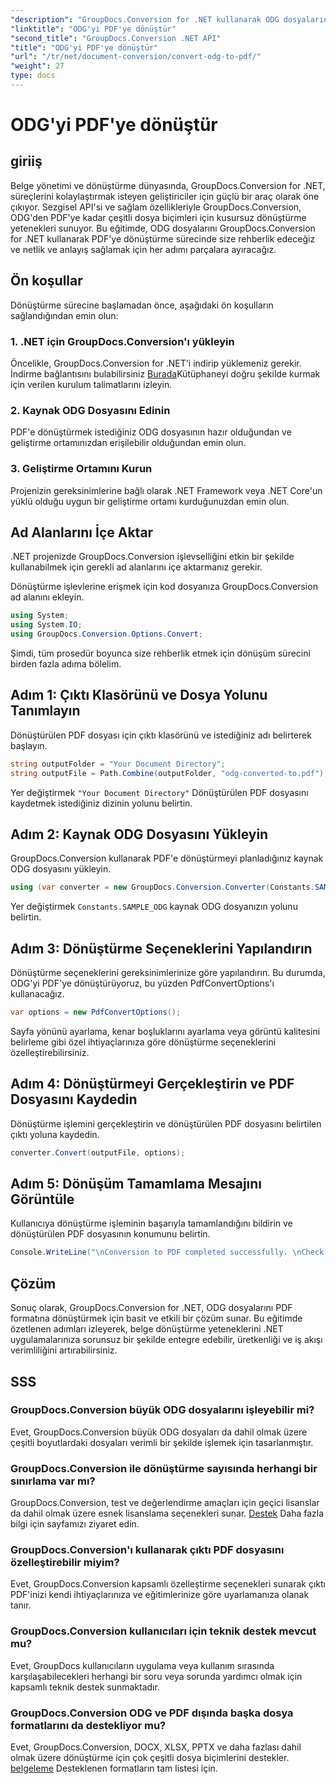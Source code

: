 ```yaml
---
"description": "GroupDocs.Conversion for .NET kullanarak ODG dosyalarını zahmetsizce PDF'ye nasıl dönüştüreceğinizi öğrenin. Belge yönetimi yeteneklerinizi geliştirin."
"linktitle": "ODG'yi PDF'ye dönüştür"
"second_title": "GroupDocs.Conversion .NET API"
"title": "ODG'yi PDF'ye dönüştür"
"url": "/tr/net/document-conversion/convert-odg-to-pdf/"
"weight": 27
type: docs
---
```

# ODG'yi PDF'ye dönüştür

## giriiş
Belge yönetimi ve dönüştürme dünyasında, GroupDocs.Conversion for .NET, süreçlerini kolaylaştırmak isteyen geliştiriciler için güçlü bir araç olarak öne çıkıyor. Sezgisel API'si ve sağlam özellikleriyle GroupDocs.Conversion, ODG'den PDF'ye kadar çeşitli dosya biçimleri için kusursuz dönüştürme yetenekleri sunuyor. Bu eğitimde, ODG dosyalarını GroupDocs.Conversion for .NET kullanarak PDF'ye dönüştürme sürecinde size rehberlik edeceğiz ve netlik ve anlayış sağlamak için her adımı parçalara ayıracağız.
## Ön koşullar
Dönüştürme sürecine başlamadan önce, aşağıdaki ön koşulların sağlandığından emin olun:
### 1. .NET için GroupDocs.Conversion'ı yükleyin
Öncelikle, GroupDocs.Conversion for .NET'i indirip yüklemeniz gerekir. İndirme bağlantısını bulabilirsiniz [Burada](https://releases.groupdocs.com/conversion/net/)Kütüphaneyi doğru şekilde kurmak için verilen kurulum talimatlarını izleyin.
### 2. Kaynak ODG Dosyasını Edinin
PDF'e dönüştürmek istediğiniz ODG dosyasının hazır olduğundan ve geliştirme ortamınızdan erişilebilir olduğundan emin olun.
### 3. Geliştirme Ortamını Kurun
Projenizin gereksinimlerine bağlı olarak .NET Framework veya .NET Core'un yüklü olduğu uygun bir geliştirme ortamı kurduğunuzdan emin olun.

## Ad Alanlarını İçe Aktar
.NET projenizde GroupDocs.Conversion işlevselliğini etkin bir şekilde kullanabilmek için gerekli ad alanlarını içe aktarmanız gerekir.

Dönüştürme işlevlerine erişmek için kod dosyanıza GroupDocs.Conversion ad alanını ekleyin.
```csharp
using System;
using System.IO;
using GroupDocs.Conversion.Options.Convert;
```

Şimdi, tüm prosedür boyunca size rehberlik etmek için dönüşüm sürecini birden fazla adıma bölelim.
## Adım 1: Çıktı Klasörünü ve Dosya Yolunu Tanımlayın
Dönüştürülen PDF dosyası için çıktı klasörünü ve istediğiniz adı belirterek başlayın.
```csharp
string outputFolder = "Your Document Directory";
string outputFile = Path.Combine(outputFolder, "odg-converted-to.pdf");
```
Yer değiştirmek `"Your Document Directory"` Dönüştürülen PDF dosyasını kaydetmek istediğiniz dizinin yolunu belirtin.
## Adım 2: Kaynak ODG Dosyasını Yükleyin
GroupDocs.Conversion kullanarak PDF'e dönüştürmeyi planladığınız kaynak ODG dosyasını yükleyin.
```csharp
using (var converter = new GroupDocs.Conversion.Converter(Constants.SAMPLE_ODG))
```
Yer değiştirmek `Constants.SAMPLE_ODG` kaynak ODG dosyanızın yolunu belirtin.
## Adım 3: Dönüştürme Seçeneklerini Yapılandırın
Dönüştürme seçeneklerini gereksinimlerinize göre yapılandırın. Bu durumda, ODG'yi PDF'ye dönüştürüyoruz, bu yüzden PdfConvertOptions'ı kullanacağız.
```csharp
var options = new PdfConvertOptions();
```
Sayfa yönünü ayarlama, kenar boşluklarını ayarlama veya görüntü kalitesini belirleme gibi özel ihtiyaçlarınıza göre dönüştürme seçeneklerini özelleştirebilirsiniz.
## Adım 4: Dönüştürmeyi Gerçekleştirin ve PDF Dosyasını Kaydedin
Dönüştürme işlemini gerçekleştirin ve dönüştürülen PDF dosyasını belirtilen çıktı yoluna kaydedin.
```csharp
converter.Convert(outputFile, options);
```
## Adım 5: Dönüşüm Tamamlama Mesajını Görüntüle
Kullanıcıya dönüştürme işleminin başarıyla tamamlandığını bildirin ve dönüştürülen PDF dosyasının konumunu belirtin.
```csharp
Console.WriteLine("\nConversion to PDF completed successfully. \nCheck output in {0}", outputFolder);
```

## Çözüm
Sonuç olarak, GroupDocs.Conversion for .NET, ODG dosyalarını PDF formatına dönüştürmek için basit ve etkili bir çözüm sunar. Bu eğitimde özetlenen adımları izleyerek, belge dönüştürme yeteneklerini .NET uygulamalarınıza sorunsuz bir şekilde entegre edebilir, üretkenliği ve iş akışı verimliliğini artırabilirsiniz.
## SSS
### GroupDocs.Conversion büyük ODG dosyalarını işleyebilir mi?
Evet, GroupDocs.Conversion büyük ODG dosyaları da dahil olmak üzere çeşitli boyutlardaki dosyaları verimli bir şekilde işlemek için tasarlanmıştır.
### GroupDocs.Conversion ile dönüştürme sayısında herhangi bir sınırlama var mı?
GroupDocs.Conversion, test ve değerlendirme amaçları için geçici lisanslar da dahil olmak üzere esnek lisanslama seçenekleri sunar. [Destek](https://forum.groupdocs.com/c/conversion/11) Daha fazla bilgi için sayfamızı ziyaret edin.
### GroupDocs.Conversion'ı kullanarak çıktı PDF dosyasını özelleştirebilir miyim?
Evet, GroupDocs.Conversion kapsamlı özelleştirme seçenekleri sunarak çıktı PDF'inizi kendi ihtiyaçlarınıza ve eğitimlerinize göre uyarlamanıza olanak tanır.
### GroupDocs.Conversion kullanıcıları için teknik destek mevcut mu?
Evet, GroupDocs kullanıcıların uygulama veya kullanım sırasında karşılaşabilecekleri herhangi bir soru veya sorunda yardımcı olmak için kapsamlı teknik destek sunmaktadır.
### GroupDocs.Conversion ODG ve PDF dışında başka dosya formatlarını da destekliyor mu?
Evet, GroupDocs.Conversion, DOCX, XLSX, PPTX ve daha fazlası dahil olmak üzere dönüştürme için çok çeşitli dosya biçimlerini destekler. [belgeleme](https://tutorials.groupdocs.com/conversion/net/) Desteklenen formatların tam listesi için.